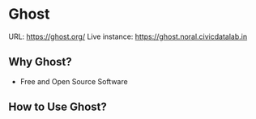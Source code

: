 # Ghost

URL: https://ghost.org/
Live instance: https://ghost.noral.civicdatalab.in

## Why Ghost?

- Free and Open Source Software

## How to Use Ghost?